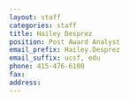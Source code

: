 ```yaml
---
layout: staff
categories: staff
title: Hailey Desprez
position: Post Award Analyst
email_prefix: Hailey.Desprez
email_suffix: ucsf, edu
phone: 415-476-6100
fax:
address:
---
```

